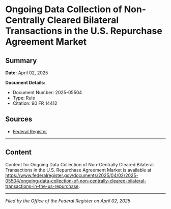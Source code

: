 # Ongoing Data Collection of Non-Centrally Cleared Bilateral Transactions in the U.S. Repurchase Agreement Market

## Summary

**Date:** April 02, 2025

**Document Details:**
- Document Number: 2025-05504
- Type: Rule
- Citation: 90 FR 14412

## Sources
- [Federal Register](https://www.federalregister.gov/documents/2025/04/02/2025-05504/ongoing-data-collection-of-non-centrally-cleared-bilateral-transactions-in-the-us-repurchase)

---

## Content

Content for Ongoing Data Collection of Non-Centrally Cleared Bilateral Transactions in the U.S. Repurchase Agreement Market is available at https://www.federalregister.gov/documents/2025/04/02/2025-05504/ongoing-data-collection-of-non-centrally-cleared-bilateral-transactions-in-the-us-repurchase.

---

*Filed by the Office of the Federal Register on April 02, 2025*
